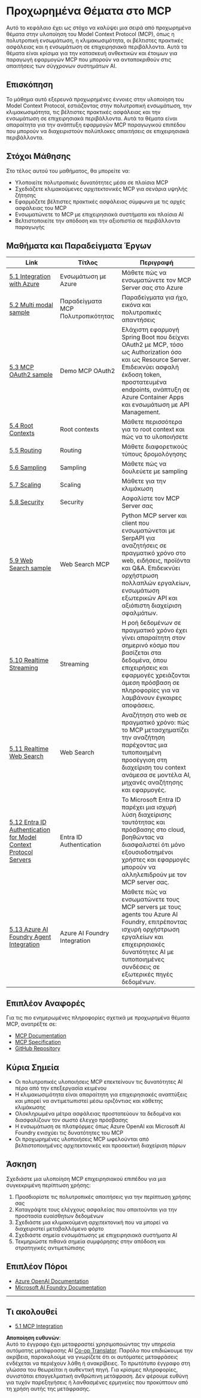 <!--
CO_OP_TRANSLATOR_METADATA:
{
  "original_hash": "748c61250d4a326206b72b28f6154615",
  "translation_date": "2025-07-13T23:44:22+00:00",
  "source_file": "05-AdvancedTopics/README.md",
  "language_code": "el"
}
-->
# Προχωρημένα Θέματα στο MCP

Αυτό το κεφάλαιο έχει ως στόχο να καλύψει μια σειρά από προχωρημένα θέματα στην υλοποίηση του Model Context Protocol (MCP), όπως η πολυτροπική ενσωμάτωση, η κλιμακωσιμότητα, οι βέλτιστες πρακτικές ασφάλειας και η ενσωμάτωση σε επιχειρησιακά περιβάλλοντα. Αυτά τα θέματα είναι κρίσιμα για την κατασκευή ανθεκτικών και έτοιμων για παραγωγή εφαρμογών MCP που μπορούν να ανταποκριθούν στις απαιτήσεις των σύγχρονων συστημάτων AI.

## Επισκόπηση

Το μάθημα αυτό εξερευνά προχωρημένες έννοιες στην υλοποίηση του Model Context Protocol, εστιάζοντας στην πολυτροπική ενσωμάτωση, την κλιμακωσιμότητα, τις βέλτιστες πρακτικές ασφάλειας και την ενσωμάτωση σε επιχειρησιακά περιβάλλοντα. Αυτά τα θέματα είναι απαραίτητα για την ανάπτυξη εφαρμογών MCP παραγωγικού επιπέδου που μπορούν να διαχειριστούν πολύπλοκες απαιτήσεις σε επιχειρησιακά περιβάλλοντα.

## Στόχοι Μάθησης

Στο τέλος αυτού του μαθήματος, θα μπορείτε να:

- Υλοποιείτε πολυτροπικές δυνατότητες μέσα σε πλαίσια MCP
- Σχεδιάζετε κλιμακούμενες αρχιτεκτονικές MCP για σενάρια υψηλής ζήτησης
- Εφαρμόζετε βέλτιστες πρακτικές ασφάλειας σύμφωνα με τις αρχές ασφάλειας του MCP
- Ενσωματώνετε το MCP με επιχειρησιακά συστήματα και πλαίσια AI
- Βελτιστοποιείτε την απόδοση και την αξιοπιστία σε περιβάλλοντα παραγωγής

## Μαθήματα και Παραδείγματα Έργων

| Link | Τίτλος | Περιγραφή |
|------|--------|-----------|
| [5.1 Integration with Azure](./mcp-integration/README.md) | Ενσωμάτωση με Azure | Μάθετε πώς να ενσωματώνετε τον MCP Server σας στο Azure |
| [5.2 Multi modal sample](./mcp-multi-modality/README.md) | Παραδείγματα MCP Πολυτροπικότητας | Παραδείγματα για ήχο, εικόνα και πολυτροπικές απαντήσεις |
| [5.3 MCP OAuth2 sample](../../../05-AdvancedTopics/mcp-oauth2-demo) | Demo MCP OAuth2 | Ελάχιστη εφαρμογή Spring Boot που δείχνει OAuth2 με MCP, τόσο ως Authorization όσο και ως Resource Server. Επιδεικνύει ασφαλή έκδοση token, προστατευμένα endpoints, ανάπτυξη σε Azure Container Apps και ενσωμάτωση με API Management. |
| [5.4 Root Contexts](./mcp-root-contexts/README.md) | Root contexts | Μάθετε περισσότερα για το root context και πώς να το υλοποιήσετε |
| [5.5 Routing](./mcp-routing/README.md) | Routing | Μάθετε διαφορετικούς τύπους δρομολόγησης |
| [5.6 Sampling](./mcp-sampling/README.md) | Sampling | Μάθετε πώς να δουλεύετε με sampling |
| [5.7 Scaling](./mcp-scaling/README.md) | Scaling | Μάθετε για την κλιμάκωση |
| [5.8 Security](./mcp-security/README.md) | Security | Ασφαλίστε τον MCP Server σας |
| [5.9 Web Search sample](./web-search-mcp/README.md) | Web Search MCP | Python MCP server και client που ενσωματώνεται με SerpAPI για αναζητήσεις σε πραγματικό χρόνο στο web, ειδήσεις, προϊόντα και Q&A. Επιδεικνύει ορχήστρωση πολλαπλών εργαλείων, ενσωμάτωση εξωτερικών API και αξιόπιστη διαχείριση σφαλμάτων. |
| [5.10 Realtime Streaming](./mcp-realtimestreaming/README.md) | Streaming | Η ροή δεδομένων σε πραγματικό χρόνο έχει γίνει απαραίτητη στον σημερινό κόσμο που βασίζεται στα δεδομένα, όπου επιχειρήσεις και εφαρμογές χρειάζονται άμεση πρόσβαση σε πληροφορίες για να λαμβάνουν έγκαιρες αποφάσεις. |
| [5.11 Realtime Web Search](./mcp-realtimesearch/README.md) | Web Search | Αναζήτηση στο web σε πραγματικό χρόνο: πώς το MCP μετασχηματίζει την αναζήτηση παρέχοντας μια τυποποιημένη προσέγγιση στη διαχείριση του context ανάμεσα σε μοντέλα AI, μηχανές αναζήτησης και εφαρμογές. |
| [5.12  Entra ID Authentication for Model Context Protocol Servers](./mcp-security-entra/README.md) | Entra ID Authentication | Το Microsoft Entra ID παρέχει μια ισχυρή λύση διαχείρισης ταυτότητας και πρόσβασης στο cloud, βοηθώντας να διασφαλιστεί ότι μόνο εξουσιοδοτημένοι χρήστες και εφαρμογές μπορούν να αλληλεπιδρούν με τον MCP server σας. |
| [5.13 Azure AI Foundry Agent Integration](./mcp-foundry-agent-integration/README.md) | Azure AI Foundry Integration | Μάθετε πώς να ενσωματώνετε τους MCP servers με τους agents του Azure AI Foundry, επιτρέποντας ισχυρή ορχήστρωση εργαλείων και επιχειρησιακές δυνατότητες AI με τυποποιημένες συνδέσεις σε εξωτερικές πηγές δεδομένων. |

## Επιπλέον Αναφορές

Για τις πιο ενημερωμένες πληροφορίες σχετικά με προχωρημένα θέματα MCP, ανατρέξτε σε:
- [MCP Documentation](https://modelcontextprotocol.io/)
- [MCP Specification](https://spec.modelcontextprotocol.io/)
- [GitHub Repository](https://github.com/modelcontextprotocol)

## Κύρια Σημεία

- Οι πολυτροπικές υλοποιήσεις MCP επεκτείνουν τις δυνατότητες AI πέρα από την επεξεργασία κειμένου
- Η κλιμακωσιμότητα είναι απαραίτητη για επιχειρησιακές αναπτύξεις και μπορεί να αντιμετωπιστεί μέσω οριζόντιας και κάθετης κλιμάκωσης
- Ολοκληρωμένα μέτρα ασφάλειας προστατεύουν τα δεδομένα και διασφαλίζουν τον σωστό έλεγχο πρόσβασης
- Η ενσωμάτωση σε πλατφόρμες όπως Azure OpenAI και Microsoft AI Foundry ενισχύει τις δυνατότητες του MCP
- Οι προχωρημένες υλοποιήσεις MCP ωφελούνται από βελτιστοποιημένες αρχιτεκτονικές και προσεκτική διαχείριση πόρων

## Άσκηση

Σχεδιάστε μια υλοποίηση MCP επιχειρησιακού επιπέδου για μια συγκεκριμένη περίπτωση χρήσης:

1. Προσδιορίστε τις πολυτροπικές απαιτήσεις για την περίπτωση χρήσης σας
2. Καταγράψτε τους ελέγχους ασφαλείας που απαιτούνται για την προστασία ευαίσθητων δεδομένων
3. Σχεδιάστε μια κλιμακούμενη αρχιτεκτονική που να μπορεί να διαχειριστεί μεταβαλλόμενο φόρτο
4. Σχεδιάστε σημεία ενσωμάτωσης με επιχειρησιακά συστήματα AI
5. Τεκμηριώστε πιθανά σημεία συμφόρησης στην απόδοση και στρατηγικές αντιμετώπισης

## Επιπλέον Πόροι

- [Azure OpenAI Documentation](https://learn.microsoft.com/en-us/azure/ai-services/openai/)
- [Microsoft AI Foundry Documentation](https://learn.microsoft.com/en-us/ai-services/)

---

## Τι ακολουθεί

- [5.1 MCP Integration](./mcp-integration/README.md)

**Αποποίηση ευθυνών**:  
Αυτό το έγγραφο έχει μεταφραστεί χρησιμοποιώντας την υπηρεσία αυτόματης μετάφρασης AI [Co-op Translator](https://github.com/Azure/co-op-translator). Παρόλο που επιδιώκουμε την ακρίβεια, παρακαλούμε να γνωρίζετε ότι οι αυτόματες μεταφράσεις ενδέχεται να περιέχουν λάθη ή ανακρίβειες. Το πρωτότυπο έγγραφο στη γλώσσα του θεωρείται η αυθεντική πηγή. Για κρίσιμες πληροφορίες, συνιστάται επαγγελματική ανθρώπινη μετάφραση. Δεν φέρουμε ευθύνη για τυχόν παρεξηγήσεις ή λανθασμένες ερμηνείες που προκύπτουν από τη χρήση αυτής της μετάφρασης.
